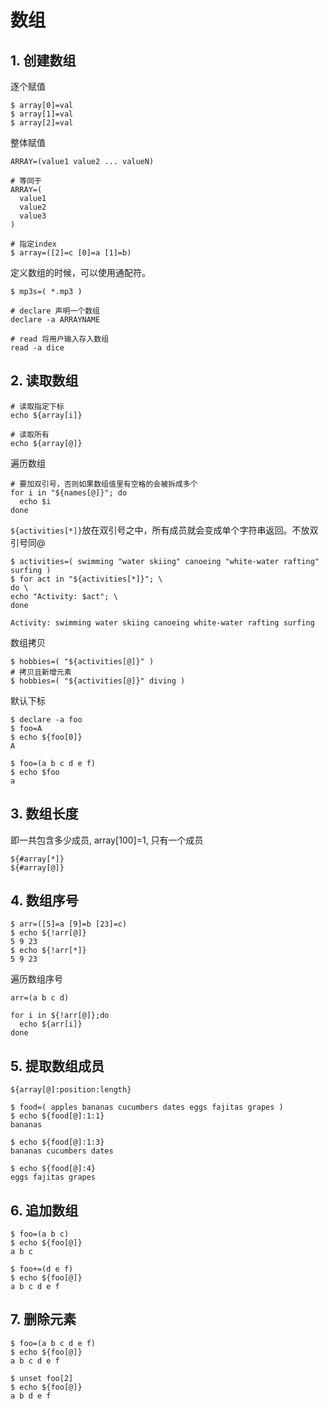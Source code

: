 # 数组

## 1. 创建数组

逐个赋值

```shell
$ array[0]=val
$ array[1]=val
$ array[2]=val
```

整体赋值

```shell
ARRAY=(value1 value2 ... valueN)

# 等同于
ARRAY=(
  value1
  value2
  value3
)

# 指定index
$ array=([2]=c [0]=a [1]=b)
```

定义数组的时候，可以使用通配符。

```shell
$ mp3s=( *.mp3 )
```

```shell
# declare 声明一个数组
declare -a ARRAYNAME

# read 将用户输入存入数组
read -a dice
```

## 2. 读取数组

```shell
# 读取指定下标
echo ${array[i]}

# 读取所有
echo ${array[@]}
```

遍历数组

```shell
# 要加双引号，否则如果数组值里有空格的会被拆成多个
for i in "${names[@]}"; do
  echo $i
done
```

`${activities[*]}`放在双引号之中，所有成员就会变成单个字符串返回。不放双引号同@

```shell
$ activities=( swimming "water skiing" canoeing "white-water rafting" surfing )
$ for act in "${activities[*]}"; \
do \
echo "Activity: $act"; \
done

Activity: swimming water skiing canoeing white-water rafting surfing
```

数组拷贝

```shell
$ hobbies=( "${activities[@]}" )
# 拷贝且新增元素
$ hobbies=( "${activities[@]}" diving )
```

默认下标

```shell
$ declare -a foo
$ foo=A
$ echo ${foo[0]}
A
```

```shell
$ foo=(a b c d e f)
$ echo $foo
a
```

## 3. 数组长度

即一共包含多少成员, array[100]=1, 只有一个成员

```shell
${#array[*]}
${#array[@]}
```

## 4. 数组序号

```shell
$ arr=([5]=a [9]=b [23]=c)
$ echo ${!arr[@]}
5 9 23
$ echo ${!arr[*]}
5 9 23
```

遍历数组序号

```shell
arr=(a b c d)

for i in ${!arr[@]};do
  echo ${arr[i]}
done
```

## 5. 提取数组成员

```shell
${array[@]:position:length}
```

```shell
$ food=( apples bananas cucumbers dates eggs fajitas grapes )
$ echo ${food[@]:1:1}
bananas

$ echo ${food[@]:1:3}
bananas cucumbers dates

$ echo ${food[@]:4}
eggs fajitas grapes
```

## 6. 追加数组

```shell
$ foo=(a b c)
$ echo ${foo[@]}
a b c

$ foo+=(d e f)
$ echo ${foo[@]}
a b c d e f
```

## 7. 删除元素

```shell
$ foo=(a b c d e f)
$ echo ${foo[@]}
a b c d e f

$ unset foo[2]
$ echo ${foo[@]}
a b d e f
```